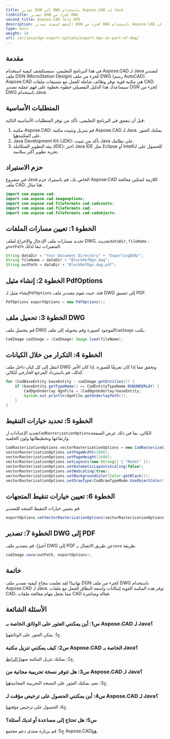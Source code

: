 ```yaml
---
title: تصدير DGN إلى DWG باستخدام Aspose.CAD لـ Java
linktitle: تصدير DGN كجزء من DWG
second_title: Aspose.CAD جافا API
description: اكتشف كيفية تصدير DGN كجزء من DWG باستخدام Aspose.CAD لـ Java. اتبع دليلنا خطوة بخطوة لمعالجة ملفات CAD بكفاءة.
type: docs
weight: 10
url: /ar/java/dgn-export-options/export-dgn-as-part-of-dwg/
---
```

## مقدمة

في هذا البرنامج التعليمي، سنستكشف كيفية استخدام Aspose.CAD لـ Java لتصدير ملف DGN (MicroStation Design) كجزء من ملف DWG (رسم AutoCAD). Aspose.CAD هي مكتبة قوية توفر وظائف شاملة للعمل مع تنسيقات ملفات CAD. سيساعدك هذا الدليل التفصيلي خطوة بخطوة على فهم عملية تصدير DGN كجزء من DWG باستخدام Java.

## المتطلبات الأساسية

قبل أن نتعمق في البرنامج التعليمي، تأكد من توفر المتطلبات الأساسية التالية:
1. مكتبة Aspose.CAD: قم بتنزيل وتثبيت مكتبة Aspose.CAD لـ Java. يمكنك العثور على المكتبة[هنا](https://releases.aspose.com/cad/java/).
2. Java Development Kit (JDK): تأكد من تثبيت Java على نظامك.
3. بيئة التطوير المتكاملة (IDE): اختر Java IDE مثل Eclipse أو IntelliJ للحصول على تجربة تطوير أكثر سلاسة.

## حزم الاستيراد

في مشروع Java الخاص بك، قم باستيراد حزم Aspose.CAD اللازمة لتمكين معالجة ملف CAD. هنا مثال:

```java
import com.aspose.cad;
import com.aspose.cad.imageoptions;
import com.aspose.cad.fileformats.cad.cadconsts;
import com.aspose.cad.fileformats.cad;
import com.aspose.cad.fileformats.cad.cadobjects;
```

## الخطوة 1: تعيين مسارات الملفات

 تحديد مسارات ملف الإدخال والإخراج لملف DWG. تحديث`dataDir`, `fileName` ، و`outPath` المتغيرات تبعا لذلك.

```java
String dataDir = "Your Document Directory" + "ExportingDGN/";
String fileName = dataDir + "BlockRefDgn.dwg";
String outPath = dataDir + "BlockRefDgn.dwg.pdf";
```

## الخطوة 2: إنشاء مثيل PdfOptions

 إنشاء مثيل لـ`PdfOptions` فئة، حيث نقوم بتصدير ملف DWG إلى تنسيق PDF.

```java
PdfOptions exportOptions = new PdfOptions();
```

## الخطوة 3: تحميل ملف DWG

 قم بتحميل ملف DWG الموجود كصورة وقم بتحويله إلى ملف`CadImage` يكتب.

```java
CadImage cadImage = (CadImage) Image.load(fileName);
```

## الخطوة 4: التكرار من خلال الكيانات

انتقل إلى كل كيان داخل ملف DWG وتحقق مما إذا كان تعريفًا للصورة. إذا كان الأمر كذلك، قم باسترداد المرجع الخارجي للكائن.

```java
for (CadBaseEntity baseEntity : cadImage.getEntities()) {
    if (baseEntity.getTypeName() == CadEntityTypeName.DGNUNDERLAY) {
        CadDgnUnderlay dgnFile = (CadDgnUnderlay)baseEntity;
        System.out.println(dgnFile.getUnderlayPath());
    }
}
```

## الخطوة 5: تحديد خيارات التنقيط

 تحديد الإعدادات ل`CadRasterizationOptions`الكائن، بما في ذلك عرض الصفحة وارتفاعها وتخطيطاتها ولون الخلفية.

```java
CadRasterizationOptions vectorRasterizationOptions = new CadRasterizationOptions();
vectorRasterizationOptions.setPageWidth(1600);
vectorRasterizationOptions.setPageHeight(1600);
vectorRasterizationOptions.setLayouts(new String[] { "Model" });
vectorRasterizationOptions.setAutomaticLayoutsScaling(false);
vectorRasterizationOptions.setNoScaling(true);
vectorRasterizationOptions.setBackgroundColor(Color.getBlack());
vectorRasterizationOptions.setDrawType(CadDrawTypeMode.UseObjectColor);
```

## الخطوة 6: تعيين خيارات تنقيط المتجهات

قم بتعيين خيارات التنقيط المتجه للتصدير.

```java
exportOptions.setVectorRasterizationOptions(vectorRasterizationOptions);
```

## الخطوة 7: تصدير DWG إلى PDF

 أخيرًا، قم بتصدير ملف DWG إلى PDF عن طريق الاتصال بـ`save` طريقة.

```java
cadImage.save(outPath, exportOptions);
```

## خاتمة

تهانينا! لقد تعلمت بنجاح كيفية تصدير ملف DGN كجزء من ملف DWG باستخدام Aspose.CAD لـ Java. توفر هذه المكتبة القوية إمكانات واسعة النطاق للعمل مع ملفات CAD، مما يجعل مهام معالجة ملفات CAD فعالة ومباشرة.

## الأسئلة الشائعة

### س1: أين يمكنني العثور على الوثائق الخاصة بـ Aspose.CAD لـ Java؟

 ج1: يمكن العثور على الوثائق[هنا](https://reference.aspose.com/cad/java/).

### س2: كيف يمكنني تنزيل مكتبة Aspose.CAD الخاصة بـ Java؟

 ج2: يمكنك تنزيل المكتبة من[هذا الرابط](https://releases.aspose.com/cad/java/).

### س3: هل تتوفر نسخة تجريبية مجانية من Aspose.CAD لـ Java؟

 ج3: نعم، يمكنك العثور على النسخة التجريبية المجانية[هنا](https://releases.aspose.com/).

### س4: أين يمكنني الحصول على ترخيص مؤقت لـ Aspose.CAD لـ Java؟

 ج4: الحصول على ترخيص مؤقت[هنا](https://purchase.aspose.com/temporary-license/).

### س5: هل تحتاج إلى مساعدة أو لديك أسئلة؟

 ج5: قم بزيارة منتدى دعم مجتمع Aspose.CAD[هنا](https://forum.aspose.com/c/cad/19).